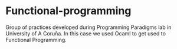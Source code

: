 # Functional-programming

Group of practices developed during Programming Paradigms lab in University of A Coruña.
In this case we used Ocaml to get used to Functional Programming.
